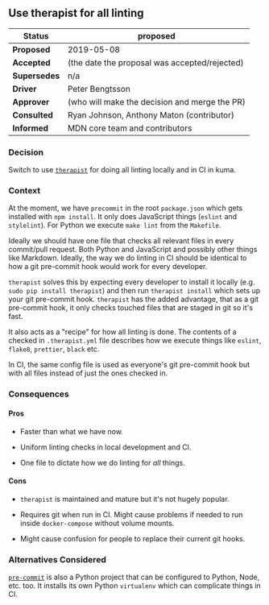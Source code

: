 ## Use therapist for all linting



|Status       | proposed |
|-----------------|-----------------------------------------------------------|
|**Proposed**     | 2019-05-08
|**Accepted**     | (the date the proposal was accepted/rejected)
|**Supersedes**| n/a
|**Driver**       | Peter Bengtsson
|**Approver**     | (who will make the decision and merge the PR)
|**Consulted** | Ryan Johnson, Anthony Maton (contributor)
|**Informed**  | MDN core team and contributors

### Decision

Switch to use [`therapist`](https://github.com/rehandalal/therapist) for doing
all linting locally and in CI in kuma.

### Context

At the moment, we have `precommit` in the root `package.json` which gets
installed with `npm install`. It only does JavaScript things (`eslint`
and `stylelint`). For Python we execute `make lint` from the `Makefile`.

Ideally we should have one file that checks all relevant files in every
commit/pull request. Both Python and JavaScript and possibly other things
like Markdown. Ideally, the way we do linting in CI should be identical to
how a git pre-commit hook would work for every developer.

`therapist` solves this by expecting every developer to install it locally
(e.g. `sudo pip install therapist`) and then run `therapist install` which
sets up your git pre-commit hook. `therapist` has the added advantage,
that as a git pre-commit hook, it only checks touched files that are staged
in git so it's fast.

It also acts as a "recipe" for how all linting is done. The contents of
a checked in `.therapist.yml` file describes how we execute things like
`eslint`, `flake8`, `prettier`, `black` etc.

In CI, the same config file is used as everyone's git pre-commit hook but
with all files instead of just the ones checked in.


### Consequences

#### Pros

* Faster than what we have now.

* Uniform linting checks in local development and CI.

* One file to dictate how we do linting for *all* things.

#### Cons

* `therapist` is maintained and mature but it's not hugely popular.

* Requires git when run in CI. Might cause problems if needed to run inside
`docker-compose` without volume mounts.

* Might cause confusion for people to replace their current git hooks.


### Alternatives Considered

[`pre-commit`](https://pre-commit.com/) is also a Python project that
can be configured to Python, Node, etc. too. It installs its own Python
`virtualenv` which can complicate things in CI.
